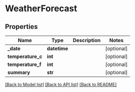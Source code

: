 # WeatherForecast

## Properties
Name | Type | Description | Notes
------------ | ------------- | ------------- | -------------
**_date** | **datetime** |  | [optional] 
**temperature_c** | **int** |  | [optional] 
**temperature_f** | **int** |  | [optional] 
**summary** | **str** |  | [optional] 

[[Back to Model list]](../README.md#documentation-for-models) [[Back to API list]](../README.md#documentation-for-api-endpoints) [[Back to README]](../README.md)

